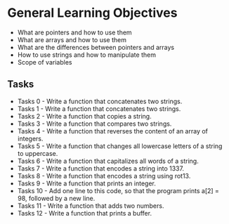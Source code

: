 # General Learning Objectives
* What are pointers and how to use them
* What are arrays and how to use them
* What are the differences between pointers and arrays
* How to use strings and how to manipulate them
* Scope of variables

## Tasks
* Tasks 0 - Write a function that concatenates two strings.
* Tasks 1 - Write a function that concatenates two strings.
* Tasks 2 - Write a function that copies a string.
* Tasks 3 - Write a function that compares two strings.
* Tasks 4 - Write a function that reverses the content of an array of integers.
* Tasks 5 - Write a function that changes all lowercase letters of a string to uppercase.
* Tasks 6 - Write a function that capitalizes all words of a string.
* Tasks 7 - Write a function that encodes a string into 1337.
* Tasks 8 - Write a function that encodes a string using rot13.
* Tasks 9 - Write a function that prints an integer.
* Tasks 10 - Add one line to this code, so that the program prints a[2] = 98, followed by a new line.
* Tasks 11 - Write a function that adds two numbers.
* Tasks 12 - Write a function that prints a buffer.
